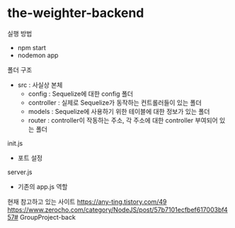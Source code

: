 # the-weighter-backend


실행 방법
- npm start
- nodemon app


폴더 구조
- src : 사실상 본체
  - config : Sequelize에 대한 config 폴더
  - controller : 실제로 Sequelize가 동작하는 컨트롤러들이 있는 폴더
  - models : Sequelize에 사용하기 위한 테이블에 대한 정보가 있는 폴더
  - router : controller이 작동하는 주소, 각 주소에 대한 controller 부여되어 있는 폴더


init.js
- 포트 설정


server.js
- 기존의 app.js 역할


현재 참고하고 있는 사이트
https://any-ting.tistory.com/49
https://www.zerocho.com/category/NodeJS/post/57b7101ecfbef617003bf457#   G r o u p P r o j e c t - b a c k 
